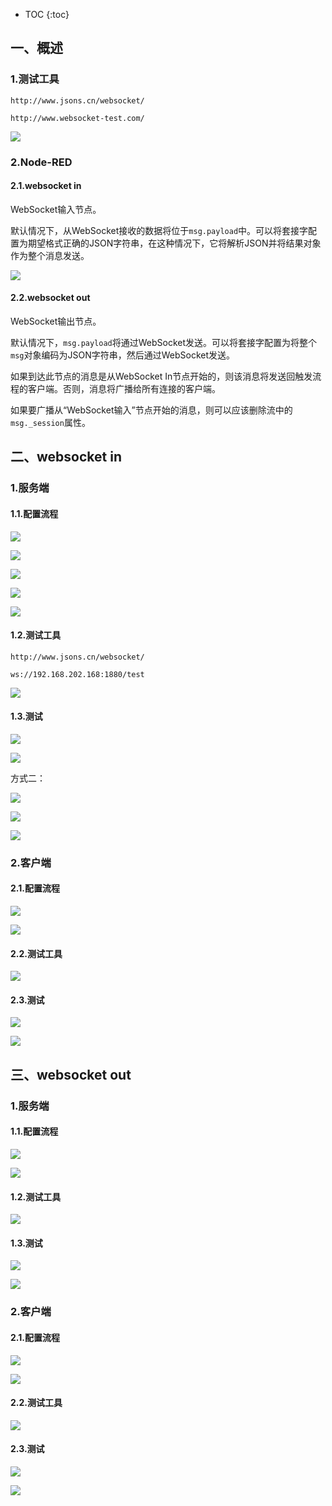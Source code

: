 * TOC
{:toc}



## 一、概述



### 1.测试工具

```shell
http://www.jsons.cn/websocket/

http://www.websocket-test.com/
```



![](/images/nodered/app/app-websocket/ws-13.png)



### 2.Node-RED

#### 2.1.websocket in

WebSocket输入节点。

默认情况下，从WebSocket接收的数据将位于`msg.payload`中。可以将套接字配置为期望格式正确的JSON字符串，在这种情况下，它将解析JSON并将结果对象作为整个消息发送。

![](/images/nodered/app/app-websocket/ws-1.png)



#### 2.2.websocket out

WebSocket输出节点。

默认情况下，`msg.payload`将通过WebSocket发送。可以将套接字配置为将整个`msg`对象编码为JSON字符串，然后通过WebSocket发送。

如果到达此节点的消息是从WebSocket In节点开始的，则该消息将发送回触发流程的客户端。否则，消息将广播给所有连接的客户端。

如果要广播从“WebSocket输入”节点开始的消息，则可以应该删除流中的`msg._session`属性。





## 二、websocket  in



### 1.服务端

#### 1.1.配置流程

![](/images/nodered/app/app-websocket/ws-2.png)

![](/images/nodered/app/app-websocket/ws-3.png)

![](/images/nodered/app/app-websocket/ws-4.png)

![](/images/nodered/app/app-websocket/ws-5.png)

![](/images/nodered/app/app-websocket/ws-6.png)



#### 1.2.测试工具

```shell
http://www.jsons.cn/websocket/

ws://192.168.202.168:1880/test
```

![](/images/nodered/app/app-websocket/ws-7.png)



#### 1.3.测试

![](/images/nodered/app/app-websocket/ws-8.png)

![](/images/nodered/app/app-websocket/ws-9.png)



方式二：

![](/images/nodered/app/app-websocket/ws-10.png)

![](/images/nodered/app/app-websocket/ws-11.png)

![](/images/nodered/app/app-websocket/ws-12.png)



### 2.客户端

#### 2.1.配置流程

![](/images/nodered/app/app-websocket/ws-14.png)

![](/images/nodered/app/app-websocket/ws-15.png)



#### 2.2.测试工具

![](/images/nodered/app/app-websocket/ws-16.png)



#### 2.3.测试

![](/images/nodered/app/app-websocket/ws-17.png)

![](/images/nodered/app/app-websocket/ws-18.png)





## 三、websocket  out



### 1.服务端

#### 1.1.配置流程

![](/images/nodered/app/app-websocket/ws-19.png)

![](/images/nodered/app/app-websocket/ws-20.png)



#### 1.2.测试工具

![](/images/nodered/app/app-websocket/ws-21.png)



#### 1.3.测试

![](/images/nodered/app/app-websocket/ws-22.png)

![](/images/nodered/app/app-websocket/ws-23.png)



### 2.客户端

#### 2.1.配置流程

![](/images/nodered/app/app-websocket/ws-28.png)

![](/images/nodered/app/app-websocket/ws-24.png)



#### 2.2.测试工具

![](/images/nodered/app/app-websocket/ws-25.png)



#### 2.3.测试

![](/images/nodered/app/app-websocket/ws-26.png)

![](/images/nodered/app/app-websocket/ws-27.png)




